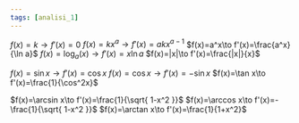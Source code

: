 ```yaml
---
tags: [analisi_1]
---
```

$f(x)=k\to f'(x)=0$
$f(x)=kx^a\to f'(x)=akx^{a-1}$
$f(x)=a^x\to f'(x)=\frac{a^x}{\ln a}$
$f(x)=\log_{a}(x)\to f'(x)={x\ln a}$
$f(x)=|x|\to f'(x)=\frac{|x|}{x}$

$f(x)=\sin x\to f'(x)=\cos x$
$f(x)=\cos x\to f'(x)=-\sin x$
$f(x)=\tan x\to f'(x)=\frac{1}{\cos^2x}$

$f(x)=\arcsin x\to f'(x)=\frac{1}{\sqrt{ 1-x^2 }}$
$f(x)=\arccos x\to f'(x)=-\frac{1}{\sqrt{ 1-x^2 }}$
$f(x)=\arctan x\to f'(x)=\frac{1}{1+x^2}$
